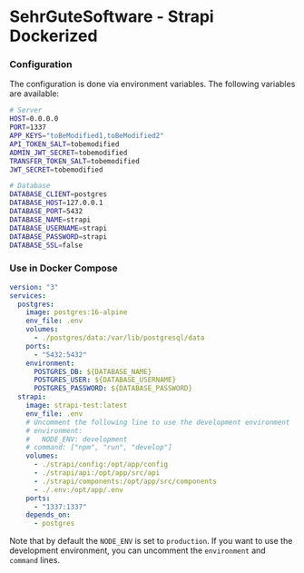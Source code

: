 # SehrGuteSoftware - Strapi Dockerized

### Configuration

The configuration is done via environment variables. The following variables are available:

```bash
# Server
HOST=0.0.0.0
PORT=1337
APP_KEYS="toBeModified1,toBeModified2"
API_TOKEN_SALT=tobemodified
ADMIN_JWT_SECRET=tobemodified
TRANSFER_TOKEN_SALT=tobemodified
JWT_SECRET=tobemodified

# Database
DATABASE_CLIENT=postgres
DATABASE_HOST=127.0.0.1
DATABASE_PORT=5432
DATABASE_NAME=strapi
DATABASE_USERNAME=strapi
DATABASE_PASSWORD=strapi
DATABASE_SSL=false
```

### Use in Docker Compose

```yaml
version: "3"
services:
  postgres:
    image: postgres:16-alpine
    env_file: .env
    volumes:
      - ./postgres/data:/var/lib/postgresql/data
    ports:
      - "5432:5432"
    environment:
      POSTGRES_DB: ${DATABASE_NAME}
      POSTGRES_USER: ${DATABASE_USERNAME}
      POSTGRES_PASSWORD: ${DATABASE_PASSWORD}
  strapi:
    image: strapi-test:latest
    env_file: .env
    # Uncomment the following line to use the development environment
    # environment:
    #   NODE_ENV: development
    # command: ["npm", "run", "develop"]
    volumes:
      - ./strapi/config:/opt/app/config
      - ./strapi/api:/opt/app/src/api
      - ./strapi/components:/opt/app/src/components
      - ./.env:/opt/app/.env
    ports:
      - "1337:1337"
    depends_on:
      - postgres
```

Note that by default the `NODE_ENV` is set to `production`. If you want to use the development environment, you can uncomment the `environment` and `command` lines.
